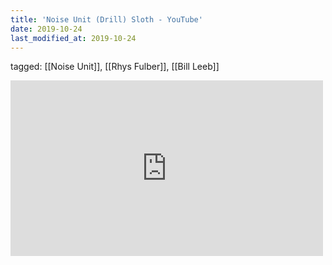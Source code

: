 ```yaml
---
title: 'Noise Unit (Drill) Sloth - YouTube'
date: 2019-10-24
last_modified_at: 2019-10-24
---
```

tagged: [[Noise Unit]], [[Rhys Fulber]], [[Bill Leeb]]
<iframe allow="accelerometer; autoplay; clipboard-write; encrypted-media; gyroscope; picture-in-picture" allowfullscreen="" frameborder="0" height="281" id="youtube_iframe" src="https://www.youtube.com/embed/XIJPKSfmJsw?feature=oembed&amp;enablejsapi=1&amp;origin=https://safe.txmblr.com&amp;wmode=opaque" width="500"></iframe>